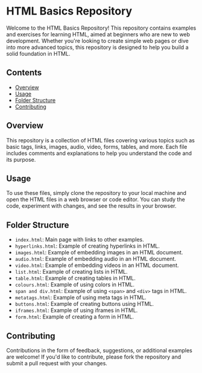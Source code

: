 # HTML Basics Repository

Welcome to the HTML Basics Repository! This repository contains examples and exercises for learning HTML, aimed at beginners who are new to web development. 
Whether you're looking to create simple web pages or dive into more advanced topics, this repository is designed to help you build a solid foundation in HTML.

## Contents

- [Overview](#overview)
- [Usage](#usage)
- [Folder Structure](#folder-structure)
- [Contributing](#contributing)

## Overview

This repository is a collection of HTML files covering various topics such as basic tags, links, images, audio, video, forms, tables, and more. 
Each file includes comments and explanations to help you understand the code and its purpose.

## Usage

To use these files, simply clone the repository to your local machine and open the HTML files in a web browser or code editor. 
You can study the code, experiment with changes, and see the results in your browser.

## Folder Structure

- `index.html`: Main page with links to other examples.
- `hyperlinks.html`: Example of creating hyperlinks in HTML.
- `images.html`: Example of embedding images in an HTML document.
- `audio.html`: Example of embedding audio in an HTML document.
- `video.html`: Example of embedding videos in an HTML document.
- `list.html`: Example of creating lists in HTML.
- `table.html`: Example of creating tables in HTML.
- `colours.html`: Example of using colors in HTML.
- `span and div.html`: Example of using `<span>` and `<div>` tags in HTML.
- `metatags.html`: Example of using meta tags in HTML.
- `buttons.html`: Example of creating buttons using HTML.
- `iframes.html`: Example of using iframes in HTML.
- `form.html`: Example of creating a form in HTML.

## Contributing

Contributions in the form of feedback, suggestions, or additional examples are welcome! If you'd like to contribute, please fork the repository and submit a pull request with your changes.

